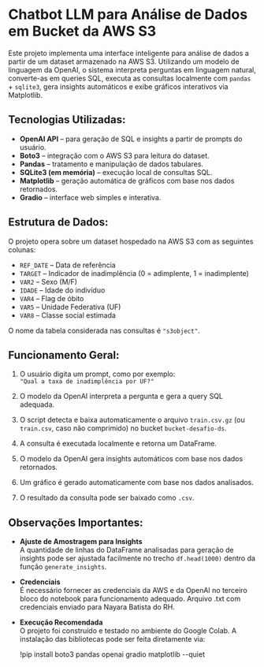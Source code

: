# Chatbot LLM para Análise de Dados em Bucket da AWS S3

Este projeto implementa uma interface inteligente para análise de dados a partir de um dataset armazenado na AWS S3. Utilizando um modelo de linguagem da OpenAI, o sistema interpreta perguntas em linguagem natural, converte-as em queries SQL, executa as consultas localmente com `pandas` + `sqlite3`, gera insights automáticos e exibe gráficos interativos via Matplotlib.

## Tecnologias Utilizadas:

- **OpenAI API** – para geração de SQL e insights a partir de prompts do usuário.
- **Boto3** – integração com o AWS S3 para leitura do dataset.
- **Pandas** – tratamento e manipulação de dados tabulares.
- **SQLite3 (em memória)** – execução local de consultas SQL.
- **Matplotlib** – geração automática de gráficos com base nos dados retornados.
- **Gradio** – interface web simples e interativa.

##  Estrutura de Dados:

O projeto opera sobre um dataset hospedado na AWS S3 com as seguintes colunas:

- `REF_DATE` – Data de referência
- `TARGET` – Indicador de inadimplência (0 = adimplente, 1 = inadimplente)
- `VAR2` – Sexo (M/F)
- `IDADE` – Idade do indivíduo
- `VAR4` – Flag de óbito
- `VAR5` – Unidade Federativa (UF)
- `VAR8` – Classe social estimada

O nome da tabela considerada nas consultas é `"s3object"`.

## Funcionamento Geral:

1. O usuário digita um prompt, como por exemplo:  
   `"Qual a taxa de inadimplência por UF?"`

2. O modelo da OpenAI interpreta a pergunta e gera a query SQL adequada.

3. O script detecta e baixa automaticamente o arquivo `train.csv.gz` (ou `train.csv`, caso não comprimido) no bucket `bucket-desafio-ds`.

4. A consulta é executada localmente e retorna um DataFrame.

5. O modelo da OpenAI gera insights automáticos com base nos dados retornados.

6. Um gráfico é gerado automaticamente com base nos dados analisados.

7. O resultado da consulta pode ser baixado como `.csv`.

## Observações Importantes:

- **Ajuste de Amostragem para Insights**  
  A quantidade de linhas do DataFrame analisadas para geração de insights pode ser ajustada facilmente no trecho `df.head(1000)` dentro da função `generate_insights`.

- **Credenciais**  
  É necessário fornecer as credenciais da AWS e da OpenAI no terceiro bloco do notebook para funcionamento adequado. Arquivo .txt com credenciais enviado para Nayara Batista do RH.

- **Execução Recomendada**  
  O projeto foi construído e testado no ambiente do Google Colab. A instalação das bibliotecas pode ser feita diretamente via:

  !pip install boto3 pandas openai gradio matplotlib --quiet

